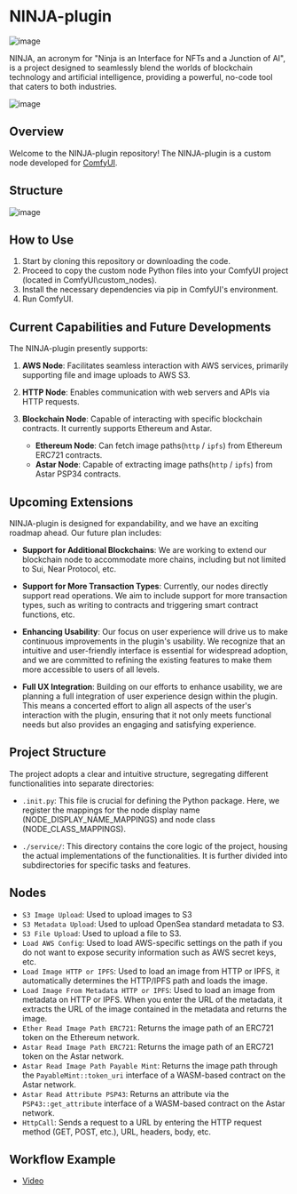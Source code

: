 # NINJA-plugin
![image](https://github.com/senshilabs/NINJA-plugin/assets/10369528/3172eef7-f346-401a-aaf0-9931d6b56daa)

NINJA, an acronym for "Ninja is an Interface for NFTs and a Junction of AI", is a project designed to seamlessly blend the worlds of blockchain technology and artificial intelligence, providing a powerful, no-code tool that caters to both industries.

![image](https://github.com/senshilabs/NINJA-plugin/assets/10369528/2b821923-a497-40dd-ad31-03fc9001da40)

## Overview

Welcome to the NINJA-plugin repository! The NINJA-plugin is a custom node developed for [ComfyUI](https://github.com/comfyanonymous/ComfyUI). 

## Structure
![image](https://github.com/senshilabs/NINJA-plugin/assets/10369528/05bf139f-e6a7-4faf-ba74-5b04d6470059)


## How to Use

1. Start by cloning this repository or downloading the code.
2. Proceed to copy the custom node Python files into your ComfyUI project (located in ComfyUI\custom_nodes).
3. Install the necessary dependencies via pip in ComfyUI's environment.
4. Run ComfyUI.

## Current Capabilities and Future Developments

The NINJA-plugin presently supports:

1. **AWS Node**: Facilitates seamless interaction with AWS services, primarily supporting file and image uploads to AWS S3.

2. **HTTP Node**: Enables communication with web servers and APIs via HTTP requests.

3. **Blockchain Node**: Capable of interacting with specific blockchain contracts. It currently supports Ethereum and Astar.
   - **Ethereum Node**: Can fetch image paths(`http` / `ipfs`) from Ethereum ERC721 contracts.
   - **Astar Node**: Capable of extracting image paths(`http` / `ipfs`) from Astar PSP34 contracts.

## Upcoming Extensions

NINJA-plugin is designed for expandability, and we have an exciting roadmap ahead. Our future plan includes:

 - **Support for Additional Blockchains**: We are working to extend our blockchain node to accommodate more chains, including but not limited to Sui, Near Protocol, etc.

 - **Support for More Transaction Types**: Currently, our nodes directly support read operations. We aim to include support for more transaction types, such as writing to contracts and triggering smart contract functions, etc.

 - **Enhancing Usability**: Our focus on user experience will drive us to make continuous improvements in the plugin's usability. We recognize that an intuitive and user-friendly interface is essential for widespread adoption, and we are committed to refining the existing features to make them more accessible to users of all levels.

 - **Full UX Integration**: Building on our efforts to enhance usability, we are planning a full integration of user experience design within the plugin. This means a concerted effort to align all aspects of the user's interaction with the plugin, ensuring that it not only meets functional needs but also provides an engaging and satisfying experience.


## Project Structure

The project adopts a clear and intuitive structure, segregating different functionalities into separate directories:

- `.init.py`: This file is crucial for defining the Python package. Here, we register the mappings for the node display name (NODE_DISPLAY_NAME_MAPPINGS) and node class (NODE_CLASS_MAPPINGS).

- `./service/`: This directory contains the core logic of the project, housing the actual implementations of the functionalities. It is further divided into subdirectories for specific tasks and features.

## Nodes
- `S3 Image Upload`: Used to upload images to S3
- `S3 Metadata Upload`: Used to upload OpenSea standard metadata to S3.
- `S3 File Upload`: Used to upload a file to S3.
- `Load AWS Config`: Used to load AWS-specific settings on the path if you do not want to expose security information such as AWS secret keys, etc.
- `Load Image HTTP or IPFS`: Used to load an image from HTTP or IPFS, it automatically determines the HTTP/IPFS path and loads the image.
- `Load Image From Metadata HTTP or IPFS`: Used to load an image from metadata on HTTP or IPFS. When you enter the URL of the metadata, it extracts the URL of the image contained in the metadata and returns the image.
- `Ether Read Image Path ERC721`: Returns the image path of an ERC721 token on the Ethereum network.
- `Astar Read Image Path ERC721`: Returns the image path of an ERC721 token on the Astar network.
- `Astar Read Image Path Payable Mint`: Returns the image path through the `PayableMint::token_uri` interface of a WASM-based contract on the Astar network.
- `Astar Read Attribute PSP43`: Returns an attribute via the `PSP43::get_attribute` interface of a WASM-based contract on the Astar network.
- `HttpCall`: Sends a request to a URL by entering the HTTP request method (GET, POST, etc.), URL, headers, body, etc.


## Workflow Example
- [Video](https://www.youtube.com/watch?v=hODK3rptbdk)

